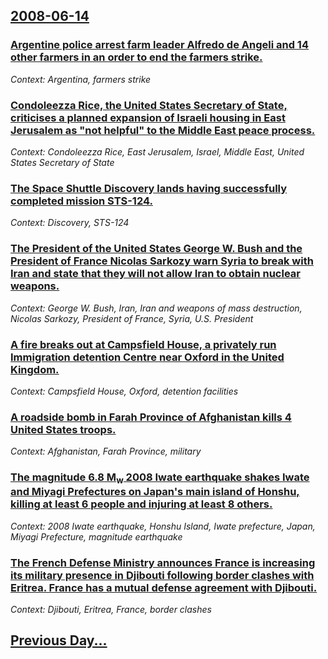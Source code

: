 ## [2008-06-14](/news/2008/06/14/index.md)

### [ Argentine police arrest farm leader Alfredo de Angeli and 14 other farmers in an order to end the farmers strike. ](/news/2008/06/14/argentine-police-arrest-farm-leader-alfredo-de-angeli-and-14-other-farmers-in-an-order-to-end-the-farmers-strike.md)
_Context: Argentina, farmers strike_

### [ Condoleezza Rice, the United States Secretary of State, criticises a planned expansion of Israeli housing in East Jerusalem as "not helpful" to the Middle East peace process. ](/news/2008/06/14/condoleezza-rice-the-united-states-secretary-of-state-criticises-a-planned-expansion-of-israeli-housing-in-east-jerusalem-as-not-helpful.md)
_Context: Condoleezza Rice, East Jerusalem, Israel, Middle East, United States Secretary of State_

### [ The Space Shuttle Discovery lands having successfully completed mission STS-124. ](/news/2008/06/14/the-space-shuttle-discovery-lands-having-successfully-completed-mission-sts-124.md)
_Context: Discovery, STS-124_

### [ The President of the United States George W. Bush and the President of France Nicolas Sarkozy warn Syria to break with Iran and state that they will not allow Iran to obtain nuclear weapons. ](/news/2008/06/14/the-president-of-the-united-states-george-w-bush-and-the-president-of-france-nicolas-sarkozy-warn-syria-to-break-with-iran-and-state-that.md)
_Context: George W. Bush, Iran, Iran and weapons of mass destruction, Nicolas Sarkozy, President of France, Syria, U.S. President_

### [ A fire breaks out at Campsfield House, a privately run Immigration detention Centre near Oxford in the United Kingdom. ](/news/2008/06/14/a-fire-breaks-out-at-campsfield-house-a-privately-run-immigration-detention-centre-near-oxford-in-the-united-kingdom.md)
_Context: Campsfield House, Oxford, detention facilities_

### [ A roadside bomb in Farah Province of Afghanistan kills 4 United States troops. ](/news/2008/06/14/a-roadside-bomb-in-farah-province-of-afghanistan-kills-4-united-states-troops.md)
_Context: Afghanistan, Farah Province, military_

### [ The  magnitude 6.8 M<sub>w</sub> 2008 Iwate earthquake shakes Iwate and Miyagi Prefectures on Japan's main island of Honshu, killing at least 6 people and injuring at least 8 others.](/news/2008/06/14/the-magnitude-6-8-mw-2008-iwate-earthquake-shakes-iwate-and-miyagi-prefectures-on-japan-s-main-island-of-honsha-killing-at-least-6-peopl.md)
_Context: 2008 Iwate earthquake, Honshu Island, Iwate prefecture, Japan, Miyagi Prefecture, magnitude earthquake_

### [ The French Defense Ministry announces France is increasing its military presence in Djibouti following border clashes with Eritrea. France has a mutual defense agreement with Djibouti. ](/news/2008/06/14/the-french-defense-ministry-announces-france-is-increasing-its-military-presence-in-djibouti-following-border-clashes-with-eritrea-france.md)
_Context: Djibouti, Eritrea, France, border clashes_

## [Previous Day...](/news/2008/06/13/index.md)

